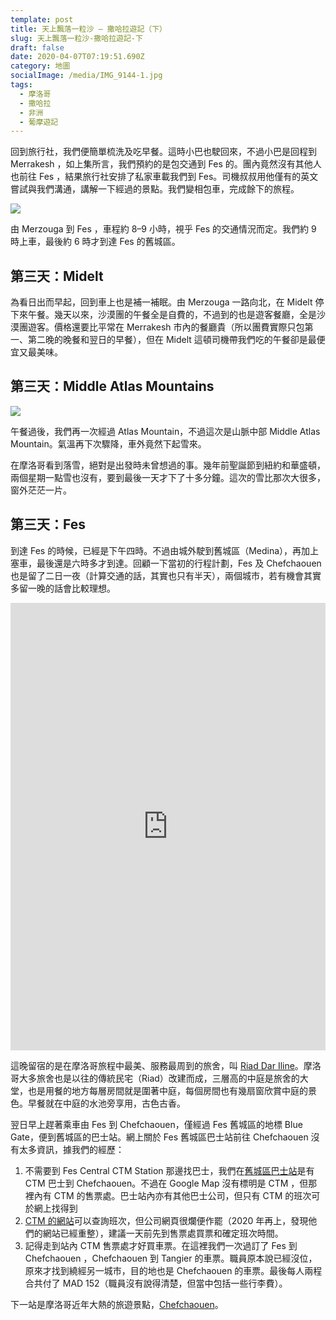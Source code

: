 ```yaml
---
template: post
title: 天上飄落一粒沙 — 撒哈拉遊記（下）
slug: 天上飄落一粒沙-撒哈拉遊記-下
draft: false
date: 2020-04-07T07:19:51.690Z
category: 地圖
socialImage: /media/IMG_9144-1.jpg
tags:
  - 摩洛哥
  - 撒哈拉
  - 非洲
  - 葡摩遊記
---
```


回到旅行社，我們便簡單梳洗及吃早餐。這時小巴也駛回來，不過小巴是回程到 Merrakesh ，如上集所言，我們預約的是包交通到 Fes 的。團內竟然沒有其他人也前往 Fes ，結果旅行社安排了私家車載我們到 Fes。司機叔叔用他僅有的英文嘗試與我們溝通，講解一下經過的景點。我們變相包車，完成餘下的旅程。

![](/media/IMG_9140-1.jpg)

由 Merzouga 到 Fes ，車程約 8–9 小時，視乎 Fes 的交通情況而定。我們約 9 時上車，最後約 6 時才到達 Fes 的舊城區。

## 第三天：Midelt

為看日出而早起，回到車上也是補一補眠。由 Merzouga 一路向北，在 Midelt 停下來午餐。幾天以來，沙漠團的午餐全是自費的，不過到的也是遊客餐廳，全是沙漠團遊客。價格還要比平常在 Merrakesh 市內的餐廳貴（所以團費實際只包第一、第二晚的晚餐和翌日的早餐），但在 Midelt 這頓司機帶我們吃的午餐卻是最便宜又最美味。

## 第三天：Middle Atlas Mountains

![](/media/IMG_9156-1.jpg)

午餐過後，我們再一次經過 Atlas Mountain，不過這次是山脈中部 Middle Atlas Mountain。氣溫再下次驟降，車外竟然下起雪來。

在摩洛哥看到落雪，絕對是出發時未曾想過的事。幾年前聖誕節到紐約和華盛頓，兩個星期一點雪也沒有，要到最後一天才下了十多分鐘。這次的雪比那次大很多，窗外茫茫一片。

## 第三天：Fes

到達 Fes 的時候，已經是下午四時。不過由城外駛到舊城區（Medina），再加上塞車，最後還是六時多才到達。回顧一下當初的行程計劃，Fes 及 Chefchaouen 也是留了二日一夜（計算交通的話，其實也只有半天），兩個城市，若有機會其實多留一晚的話會比較理想。

<div style='position:relative; padding-bottom:calc(133.33% + 44px)'><iframe src='https://gfycat.com/ifr/ThornyWateryEyra' frameborder='0' scrolling='no' width='100%' height='100%' style='position:absolute;top:0;left:0;' allowfullscreen></iframe></div>

這晚留宿的是在摩洛哥旅程中最美、服務最周到的旅舍，叫 [Riad Dar Iline](https://goo.gl/maps/JLWmCfdPzzksrHtR6)。摩洛哥大多旅舍也是以往的傳統民宅（Riad）改建而成，三層高的中庭是旅舍的大堂，也是用餐的地方每層房間就是圍著中庭，每個房間也有幾扇窗欣賞中庭的景色。早餐就在中庭的水池旁享用，古色古香。

翌日早上趕著乘車由 Fes 到 Chefchaouen，僅經過 Fes 舊城區的地標 Blue Gate，便到舊城區的巴士站。網上關於 Fes 舊城區巴士站前往 Chefchaouen 沒有太多資訊，據我們的經歷：

1.  不需要到 Fes Central CTM Station 那邊找巴士，我們在[舊城區巴士站](https://goo.gl/maps/pmbbpPw1Lon8RwYSA)是有 CTM 巴士到 Chefchaouen。不過在 Google Map 沒有標明是 CTM ，但那裡內有 CTM 的售票處。巴士站內亦有其他巴士公司，但只有 CTM 的班次可於網上找得到
2.  [CTM 的網站](http://www.ctm.ma/)可以查詢班次，但公司網頁很爛便作罷（2020 年再上，發現他們的網站已經重整），建議一天前先到售票處買票和確定班次時間。
3.  記得走到站內 CTM 售票處才好買車票。在這裡我們一次過訂了 Fes 到 Chefchaouen ，Chefchaouen 到 Tangier 的車票。職員原本說已經沒位，原來才找到繞經另一城市，目的地也是 Chefchaouen 的車票。最後每人兩程合共付了 MAD 152（職員沒有說得清楚，但當中包括一些行李費）。

下一站是摩洛哥近年大熱的旅遊景點，[Chefchaouen](/posts/摩洛哥的藍色瑰寶-chefchaouen)。
